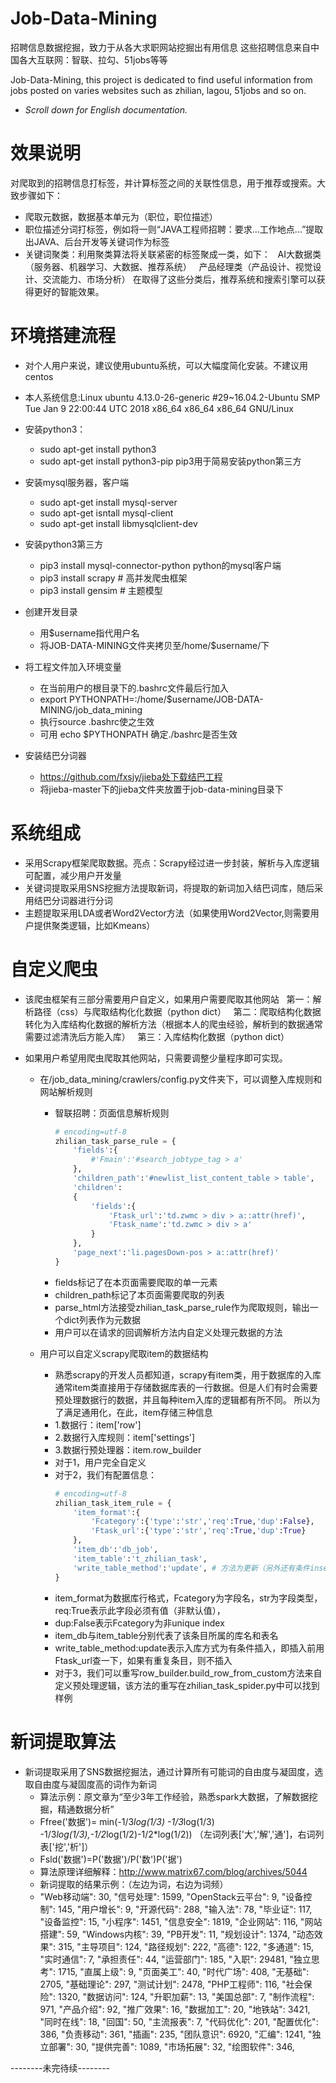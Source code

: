 Job-Data-Mining
========
招聘信息数据挖掘，致力于从各大求职网站挖掘出有用信息
这些招聘信息来自中国各大互联网：智联、拉勾、51jobs等等

Job-Data-Mining, this project is dedicated to find useful information from jobs posted on varies websites
such as zhilian, lagou, 51jobs and so on.

- _Scroll down for English documentation._

效果说明
========
 对爬取到的招聘信息打标签，并计算标签之间的关联性信息，用于推荐或搜索。大致步骤如下：
 * 爬取元数据，数据基本单元为（职位，职位描述） 
 * 职位描述分词打标签，例如将一则“JAVA工程师招聘：要求...工作地点...”提取出JAVA、后台开发等关键词作为标签
 * 关键词聚类：利用聚类算法将关联紧密的标签聚成一类，如下：
   AI大数据类（服务器、机器学习、大数据、推荐系统）
   产品经理类（产品设计、视觉设计、交流能力、市场分析） 
 在取得了这些分类后，推荐系统和搜索引擎可以获得更好的智能效果。

环境搭建流程
=======
* 对个人用户来说，建议使用ubuntu系统，可以大幅度简化安装。不建议用centos
* 本人系统信息:Linux ubuntu 4.13.0-26-generic #29~16.04.2-Ubuntu SMP Tue Jan 9 22:00:44 UTC 2018 x86_64 x86_64 x86_64 GNU/Linux

* 安装python3：
    * sudo apt-get install python3
    * sudo apt-get install python3-pip pip3用于简易安装python第三方

* 安装mysql服务器，客户端
    * sudo apt-get install mysql-server
    * sudo apt-get isntall mysql-client
    * sudo apt-get install libmysqlclient-dev

* 安装python3第三方
    * pip3 install mysql-connector-python python的mysql客户端
    * pip3 install scrapy # 高并发爬虫框架
    * pip3 install gensim # 主题模型

* 创建开发目录
    * 用$username指代用户名
    * 将JOB-DATA-MINING文件夹拷贝至/home/$username/下

* 将工程文件加入环境变量
    * 在当前用户的根目录下的.bashrc文件最后行加入
    * export PYTHONPATH=:/home/$username/JOB-DATA-MINING/job_data_mining
    * 执行source .bashrc使之生效
    * 可用 echo $PYTHONPATH 确定./bashrc是否生效
    
* 安装结巴分词器
    * https://github.com/fxsjy/jieba处下载结巴工程
    * 将jieba-master下的jieba文件夹放置于job-data-mining目录下

系统组成
========
* 采用Scrapy框架爬取数据。亮点：Scrapy经过进一步封装，解析与入库逻辑可配置，减少用户开发量
* 关键词提取采用SNS挖掘方法提取新词，将提取的新词加入结巴词库，随后采用结巴分词器进行分词
* 主题提取采用LDA或者Word2Vector方法（如果使用Word2Vector,则需要用户提供聚类逻辑，比如Kmeans）

自定义爬虫
========
* 该爬虫框架有三部分需要用户自定义，如果用户需要爬取其他网站
   第一：解析路径（css）与爬取结构化化数据（python dict）
   第二：爬取结构化数据转化为入库结构化数据的解析方法（根据本人的爬虫经验，解析到的数据通常需要过滤清洗后方能入库）
   第三：入库结构化数据（python dict）
   
* 如果用户希望用爬虫爬取其他网站，只需要调整少量程序即可实现。
    * 在/job_data_mining/crawlers/config.py文件夹下，可以调整入库规则和网站解析规则
        * 智联招聘：页面信息解析规则
            ```python
            # encoding=utf-8
            zhilian_task_parse_rule = {
                'fields':{
                    #'Fmain':'#search_jobtype_tag > a'
                },
                'children_path':'#newlist_list_content_table > table',
                'children':
                {
                    'fields':{
                        'Ftask_url':'td.zwmc > div > a::attr(href)',
                        'Ftask_name':'td.zwmc > div > a'
                    }
                },
                'page_next':'li.pagesDown-pos > a::attr(href)'
            }
            ```
        * fields标记了在本页面需要爬取的单一元素
        * children_path标记了本页面需要爬取的列表
        * parse_html方法接受zhilian_task_parse_rule作为爬取规则，输出一个dict列表作为元数据
        * 用户可以在请求的回调解析方法内自定义处理元数据的方法
            
    * 用户可以自定义scrapy爬取item的数据结构
        * 熟悉scrapy的开发人员都知道，scrapy有item类，用于数据库的入库
        通常item类直接用于存储数据库表的一行数据。但是人们有时会需要
        预处理数据行的数据，并且每种item入库的逻辑都有所不同。
        所以为了满足通用化，在此，item存储三种信息
        * 1.数据行：item['row']
        * 2.数据行入库规则：item['settings']
        * 3.数据行预处理器：item.row_builder
        * 对于1，用户完全自定义
        * 对于2，我们有配置信息：
            ```python
            # encoding=utf-8
            zhilian_task_item_rule = {
                'item_format':{
                    'Fcategory':{'type':'str','req':True,'dup':False},
                    'Ftask_url':{'type':'str','req':True,'dup':True}
                },
                'item_db':'db_job',
                'item_table':'t_zhilian_task',
                'write_table_method':'update', # 方法为更新（另外还有条件insert和无条件insert）
            }
            ```
        * item_format为数据库行格式，Fcategory为字段名，str为字段类型，req:True表示此字段必须有值（非默认值），
        * dup:False表示Fcategory为非unique index
        * item_db与item_table分别代表了该条目所属的库名和表名
        * write_table_method:update表示入库方式为有条件插入，即插入前用Ftask_url查一下，如果有重复条目，则不插入
        * 对于3，我们可以重写row_builder.build_row_from_custom方法来自定义预处理逻辑，该方法的重写在zhilian_task_spider.py中可以找到样例
            
新词提取算法
========
* 新词提取采用了SNS数据挖掘法，通过计算所有可能词的自由度与凝固度，选取自由度与凝固度高的词作为新词
    * 算法示例：原文章为“至少3年工作经验，熟悉spark大数据，了解数据挖掘，精通数据分析”
    * Ffree('数据')= min(-1/3*log(1/3) -1/3*log(1/3) -1/3*log(1/3),-1/2*log(1/2)-1/2*log(1/2)) （左词列表['大','解','通']，右词列表['挖','析']）
    * Fsld('数据')=P('数据')/P('数')P('据')
    * 算法原理详细解释：http://www.matrix67.com/blog/archives/5044
    * 新词提取的结果示例：（左边为词，右边为词频）
    * "Web移动端": 30,
      "信号处理": 1599,
      "OpenStack云平台": 9,
      "设备控制": 145,
      "用户增长": 9,
      "开源代码": 288,
      "输入法": 78,
      "毕业证": 117,
      "设备监控": 15,
      "小程序": 1451,
      "信息安全": 1819,
      "企业网站": 116,
      "网站搭建": 59,
      "Windows内核": 39,
      "PB开发": 11,
      "规划设计": 1374,
      "动态效果": 315,
      "主导项目": 124,
      "路径规划": 222,
      "高德": 122,
      "多通道": 15,
      "实时通信": 7,
      "承担责任": 44,
      "运营部门": 185,
      "入职": 29481,
      "独立思考": 1715,
      "直属上级": 9,
      "页面美工": 40,
      "时代广场": 408,
      "无基础": 2705,
      "基础理论": 297,
      "测试计划": 2478,
      "PHP工程师": 116,
      "社会保险": 1320,
      "数据访问": 124,
      "升职加薪": 13,
      "美国总部": 7,
      "制作流程": 971,
      "产品介绍": 92,
      "推广效果": 16,
      "数据加工": 20,
      "地铁站": 3421,
      "同时在线": 18,
      "回国": 50,
      "主流报表": 7,
      "代码优化": 201,
      "配置优化": 386,
      "负责移动": 361,
      "插画": 235,
      "团队意识": 6920,
      "汇编": 1241,
      "独立部署": 30,
      "提供完善": 1089,
      "市场拓展": 32,
      "绘图软件": 346,
        
--------未完待续--------
